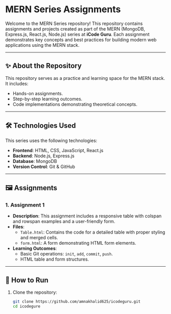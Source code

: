 
# MERN Series Assignments

Welcome to the MERN Series repository! This repository contains assignments and projects created as part of the MERN (MongoDB, Express.js, React.js, Node.js) series at **iCode Guru**. Each assignment demonstrates key concepts and best practices for building modern web applications using the MERN stack.

---

## ✨ **About the Repository**

This repository serves as a practice and learning space for the MERN stack. It includes:
- Hands-on assignments.
- Step-by-step learning outcomes.
- Code implementations demonstrating theoretical concepts.

---

## 🛠️ **Technologies Used**

This series uses the following technologies:
- **Frontend**: HTML, CSS, JavaScript, React.js
- **Backend**: Node.js, Express.js
- **Database**: MongoDB
- **Version Control**: Git & GitHub

---

##  🖼️ **Assignments**

### **1. Assignment 1**
- **Description**: This assignment includes a responsive table with colspan and rowspan examples and a user-friendly form.
- **Files**:
  - `Table.html`: Contains the code for a detailed table with proper styling and merged cells.
  - `form.html`: A form demonstrating HTML form elements.
- **Learning Outcomes**:
  - Basic Git operations: `init`, `add`, `commit`, `push`.
  - HTML table and form structures.

---

## 🚀 **How to Run**

1. Clone the repository:
   ```bash
   git clone https://github.com/amnakhalid625/icodeguru.git
   cd icodegure
